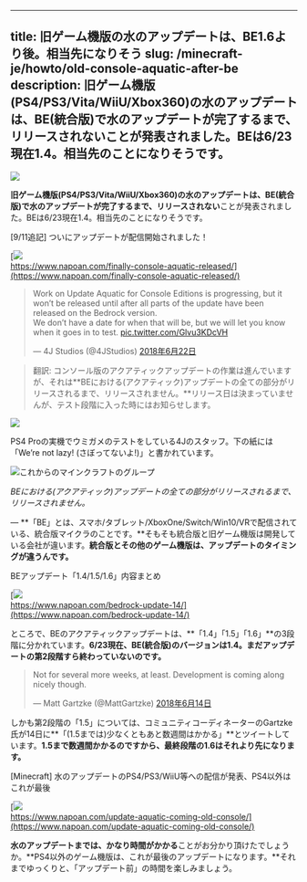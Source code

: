 
---
title: 旧ゲーム機版の水のアップデートは、BE1.6より後。相当先になりそう
slug: /minecraft-je/howto/old-console-aquatic-after-be
description: 旧ゲーム機版(PS4/PS3/Vita/WiiU/Xbox360)の水のアップデートは、BE(統合版)で水のアップデートが完了するまで、リリースされないことが発表されました。BEは6/23現在1.4。相当先のことになりそうです。
---

![](https://cdn-ak.f.st-hatena.com/images/fotolife/s/sasigume/20210208/20210208111323.png)

**旧ゲーム機版(PS4/PS3/Vita/WiiU/Xbox360)の水のアップデートは、BE(統合版)で水のアップデートが完了するまで、リリースされない**ことが発表されました。BEは6/23現在1.4。相当先のことになりそうです。

\[9/11追記\] ついにアップデートが配信開始されました！

[![](https://cdn-ak.f.st-hatena.com/images/fotolife/s/sasigume/20210208/20210208091101.png)  
https://www.napoan.com/finally-console-aquatic-released/](https://www.napoan.com/finally-console-aquatic-released/)

> Work on Update Aquatic for Console Editions is progressing, but it won’t be released until after all parts of the update have been released on the Bedrock version.  
> We don’t have a date for when that will be, but we will let you know when it goes in to test. [pic.twitter.com/Glvu3KDcVH](https://t.co/Glvu3KDcVH)
> 
> — 4J Studios (@4JStudios) [2018年6月22日](https://twitter.com/4JStudios/status/1010157691485016065?ref_src=twsrc%5Etfw)

> 翻訳: コンソール版のアクアティックアップデートの作業は進んでいますが、それは**BEにおける(アクアティック)アップデートの全ての部分がリリースされるまで、リリースされません。**リリース日は決まっていませんが、テスト段階に入った時にはお知らせします。

![](https://cdn-ak.f.st-hatena.com/images/fotolife/s/sasigume/20210208/20210208110325.jpg)

PS4 Proの実機でウミガメのテストをしている4Jのスタッフ。下の紙には「We’re not lazy! (さぼってないよ!)」と書かれています。

![これからのマインクラフトのグループ](https://www.napoan.com/wp-content/uploads/2017/09/c2818d43bec9e6b7a3baa114805e1db6.png)

_BEにおける(アクアティック)アップデートの全ての部分がリリースされるまで、リリースされません。_

― **「BE」とは、スマホ/タブレット/XboxOne/Switch/Win10/VRで配信されている、統合版マイクラのことです。**そもそも統合版と旧ゲーム機版は開発している会社が違います。**統合版とその他のゲーム機版は、アップデートのタイミングが違うんです。**

BEアップデート「1.4/1.5/1.6」内容まとめ

[![](https://cdn-ak.f.st-hatena.com/images/fotolife/s/sasigume/20210208/20210208111334.png)  
https://www.napoan.com/bedrock-update-14/](https://www.napoan.com/bedrock-update-14/)

ところで、BEのアクアティックアップデートは、**「1.4」「1.5」「1.6」**の3段階に分かれています。**6/23現在、BE(統合版)のバージョンは1.4。まだアップデートの第2段階すら終わっていないのです。**

> Not for several more weeks, at least. Development is coming along nicely though.
> 
> — Matt Gartzke (@MattGartzke) [2018年6月14日](https://twitter.com/MattGartzke/status/1007380972814258176?ref_src=twsrc%5Etfw)

しかも第2段階の「1.5」については、コミュニティコーディネーターのGartzke氏が14日に**「(1.5までは)少なくともあと数週間はかかる」**とツイートしています。**1.5まで数週間かかるのですから、最終段階の1.6はそれより先になります。**

\[Minecraft\] 水のアップデートのPS4/PS3/WiiU等への配信が発表、PS4以外はこれが最後

[![](https://cdn-ak.f.st-hatena.com/images/fotolife/s/sasigume/20210208/20210208103850.png)  
https://www.napoan.com/update-aquatic-coming-old-console/](https://www.napoan.com/update-aquatic-coming-old-console/)

**水のアップデートまでは、かなり時間がかかる**ことがお分かり頂けたでしょうか。**PS4以外のゲーム機版は、これが最後のアップデートになります。**それまでゆっくりと、「アップデート前」の時間を楽しみましょう。
